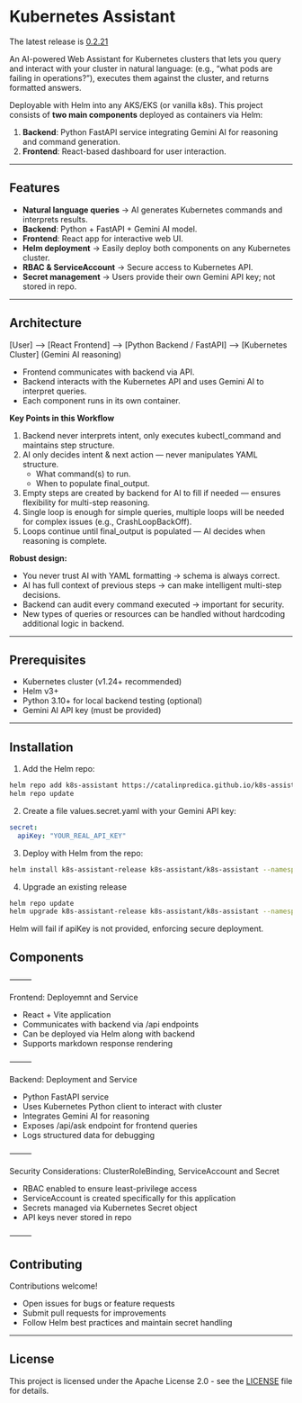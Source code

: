 # Kubernetes Assistant

The latest release is [0.2.21](https://github.com/CatalinPredica/k8s-assistant/releases/tag/0.2.21)

An AI-powered Web Assistant for Kubernetes clusters that lets you query and interact with your cluster in natural language:
(e.g., “what pods are failing in operations?”), executes them against the cluster, and returns formatted answers.

Deployable with Helm into any AKS/EKS (or vanilla k8s). This project consists of **two main components** deployed as containers via Helm:

1. **Backend**: Python FastAPI service integrating Gemini AI for reasoning and command generation.
2. **Frontend**: React-based dashboard for user interaction.

---

## Features

- **Natural language queries** → AI generates Kubernetes commands and interprets results.
- **Backend**: Python + FastAPI + Gemini AI model.
- **Frontend**: React app for interactive web UI.
- **Helm deployment** → Easily deploy both components on any Kubernetes cluster.
- **RBAC & ServiceAccount** → Secure access to Kubernetes API.
- **Secret management** → Users provide their own Gemini API key; not stored in repo.

---

## Architecture

[User] —> [React Frontend] —> [Python Backend / FastAPI] —> [Kubernetes Cluster]
(Gemini AI reasoning)

- Frontend communicates with backend via API.
- Backend interacts with the Kubernetes API and uses Gemini AI to interpret queries.
- Each component runs in its own container.

**Key Points in this Workflow**

1. Backend never interprets intent, only executes kubectl_command and maintains step structure.
2. AI only decides intent & next action — never manipulates YAML structure.
	- What command(s) to run.
	- When to populate final_output.
3. Empty steps are created by backend for AI to fill if needed — ensures flexibility for multi-step reasoning.
4. Single loop is enough for simple queries, multiple loops will be needed for complex issues (e.g., CrashLoopBackOff).
5. Loops continue until final_output is populated — AI decides when reasoning is complete.

**Robust design:**

- You never trust AI with YAML formatting → schema is always correct.
- AI has full context of previous steps → can make intelligent multi-step decisions.
- Backend can audit every command executed → important for security.
- New types of queries or resources can be handled without hardcoding additional logic in backend.
 
---

## Prerequisites

- Kubernetes cluster (v1.24+ recommended)
- Helm v3+
- Python 3.10+ for local backend testing (optional)
- Gemini AI API key (must be provided)

---

## Installation

  1. Add the Helm repo:

```bash
helm repo add k8s-assistant https://catalinpredica.github.io/k8s-assistant/charts
helm repo update
```

  2. Create a file values.secret.yaml with your Gemini API key:

```yaml
secret:
  apiKey: "YOUR_REAL_API_KEY"
```

  3. Deploy with Helm from the repo:

```bash
helm install k8s-assistant-release k8s-assistant/k8s-assistant --namespace k8s-assistant -f helm/values.secret.yaml
```

  4. Upgrade an existing release

```bash
helm repo update
helm upgrade k8s-assistant-release k8s-assistant/k8s-assistant --namespace k8s-assistant -f helm/values.secret.yaml
```

Helm will fail if apiKey is not provided, enforcing secure deployment.

## Components
⸻

Frontend: Deployemnt and Service

- React + Vite application
- Communicates with backend via /api endpoints
- Can be deployed via Helm along with backend
- Supports markdown response rendering

⸻

Backend: Deployment and Service

- Python FastAPI service
- Uses Kubernetes Python client to interact with cluster
- Integrates Gemini AI for reasoning
- Exposes /api/ask endpoint for frontend queries
- Logs structured data for debugging

⸻

Security Considerations: ClusterRoleBinding, ServiceAccount and Secret

- RBAC enabled to ensure least-privilege access
- ServiceAccount is created specifically for this application
- Secrets managed via Kubernetes Secret object
- API keys never stored in repo

⸻

## Contributing

Contributions welcome!

- Open issues for bugs or feature requests
- Submit pull requests for improvements
- Follow Helm best practices and maintain secret handling

---

## License

This project is licensed under the Apache License 2.0 - see the [LICENSE](LICENSE) file for details.
